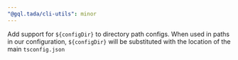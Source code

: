 ```yaml
---
"@gql.tada/cli-utils": minor
---
```


Add support for `${configDir}` to directory path configs. When used in paths in our configuration, `${configDir}` will be substituted with the location of the main `tsconfig.json`

